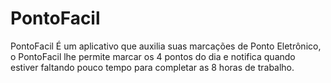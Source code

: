PontoFacil
==========

PontoFacil É um aplicativo que auxilia suas marcações de Ponto Eletrônico, o PontoFacil lhe permite marcar os 4 pontos do dia e notifica quando estiver faltando pouco tempo para completar as 8 horas de trabalho.
